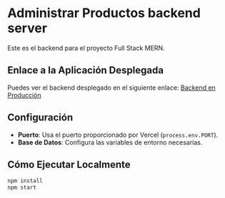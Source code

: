 
# Administrar Productos backend server

Este es el backend para el proyecto Full Stack MERN.

## Enlace a la Aplicación Desplegada

Puedes ver el backend desplegado en el siguiente enlace: [Backend en Producción](https://administrarproducto-fz9x07c6h-nelsons-projects-2272bdeb.vercel.app)

## Configuración

- **Puerto**: Usa el puerto proporcionado por Vercel (`process.env.PORT`).
- **Base de Datos**: Configura las variables de entorno necesarias.

## Cómo Ejecutar Localmente

```bash
npm install
npm start
